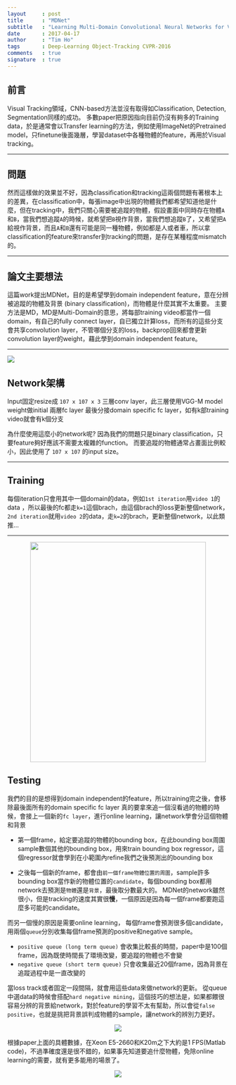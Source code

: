 ```yaml
---
layout     : post
title      : "MDNet"
subtitle   : "Learning Multi-Domain Convolutional Neural Networks for Visual Tracking"
date       : 2017-04-17
author     : "Tim Ho"
tags       : Deep-Learning Object-Tracking CVPR-2016
comments   : true
signature  : true
---
```


## 前言
Visual Tracking領域，CNN-based方法並沒有取得如Classification, Detection, Segmentation同樣的成功。
多數paper把原因指向目前仍沒有夠多的Training data，於是通常會以Transfer learning的方法，例如使用ImageNet的Pretrained model，只finetune後面幾層，學習dataset中各種物體的feature，再用於Visual tracking。

---

## 問題
然而這樣做的效果並不好，因為classification和tracking這兩個問題有著根本上的差異，在classification中，每張image中出現的物體我們都希望知道他是什麼，但在tracking中，我們只關心需要被追蹤的物體，假設畫面中同時存在物體`A`和`B`，當我們想追蹤`A`的時候，就希望把`B`視作背景，當我們想追蹤`B`了，又希望把`A`給視作背景，而且`A`和`B`還有可能是同一種物體，例如都是人或者車，所以拿classification的feature來transfer到tracking的問題，是存在某種程度mismatch的。

---

## 論文主要想法
這篇work提出MDNet，目的是希望學到domain independent feature，意在分辨被追蹤的物體及背景 (binary classification)，而物體是什麼其實不太重要。
主要方法是MD，MD是Multi-Domain的意思，將每部training video都當作一個domain，有自己的fully connect layer，自已獨立計算loss，而所有的這些分支會共享convolution layer，不管哪個分支的loss，backprop回來都會更新convolution layer的weight，藉此學到domain independent feature。

---

![]({{baseurl}}/images/mdnet/mdnet_structure.png)

## Network架構
Input固定resize成 `107 x 107 x 3`
三層conv layer，此三層使用VGG-M model weight做initial
兩層fc layer
最後分接domain specific fc layer，如有k部training video就會有k個分支

為什麼使用這麼小的network呢? 因為我們的問題只是binary classification，只要feature夠好應該不需要太複雜的function。
而要追蹤的物體通常占畫面比例較小，因此使用了 `107 x 107` 的input size。

---

## Training
每個iteration只會用其中一個domain的data，例如`1st iteration`用`video 1`的data ，所以最後的fc都走`k=1`這個brach，由這個brach的loss更新整個network，`2nd iteration`就用`video 2`的data，走`k=2`的brach，更新整個network，以此類推...

---

<div align="center">
<img src="{{baseurl}}/images/mdnet/algo.png" height="500" width="400" />
</div>

## Testing
我們的目的是想得到domain independent的feature，所以training完之後，會移除最後面所有的domain specific fc layer
真的要拿來追一個沒看過的物體的時候，會接上一個新的`fc layer`，進行online learning，讓network學會分這個物體和背景

* 第一個frame，給定要追蹤的物體的bounding box，在此bounding box周圍sample數個其他的bounding box，用來train bounding box regressor，這個regressor就會學到在小範圍內refine我們之後預測出的bounding box

* 之後每一個新的frame，都會由`前一個frame物體位置的周圍`，sample許多bounding box當作新的物體位置的`candidate`，每個bounding box都用network去預測是`物體`還是`背景`，最後取分數最大的。
MDNet的network雖然很小，但是tracking的速度其實很**慢**，一個原因是因為每一個frame都要跑這麼多可能的candidate。

而另一個慢的原因是需要online learning，
每個frame會預測很多個candidate，用兩個`queue`分別收集每個frame預測的positive和negative sample。

* `positive queue (long term queue)` 會收集比較長的時間，paper中是100個frame，因為既使時間長了環境改變，要追蹤的物體也不會變
* `negative queue (short term queue)` 只會收集最近20個frame，因為背景在追蹤過程中是一直改變的

當loss track或者固定一段間隔，就會用這些data來做network的更新。
從queue中選data的時候會搭配`hard negative mining`，這個技巧的想法是，如果都餵很容易分辨的背景給network，對於feature的學習不太有幫助，所以會從`false positive`，也就是挑把背景誤判成物體的sample，讓network的辨別力更好。

<div align="center">
<img src="{{baseurl}}/images/mdnet/hnm.png"/>
</div>

根據paper上面的具體數據，在Xeon E5-2660和K20m之下大約是1 FPS(Matlab code)，不過準確度還是很不錯的，如果事先知道要追什麼物體，免除online learning的需要，就有更多能用的場景了。

<div align="center">
<img src="{{baseurl}}/images/mdnet/result.png"/>
</div>










